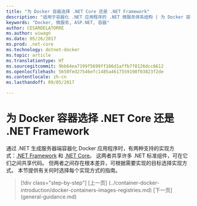 ```yaml
---
title: "为 Docker 容器选择 .NET Core 还是 .NET Framework"
description: "适用于容器化 .NET 应用程序的 .NET 微服务体系结构 | 为 Docker 容器选择 .NET Core 还是 .NET Framework"
keywords: "Docker, 微服务, ASP.NET, 容器"
author: CESARDELATORRE
ms.author: wiwagn
ms.date: 05/26/2017
ms.prod: .net-core
ms.technology: dotnet-docker
ms.topic: article
ms.translationtype: HT
ms.sourcegitcommit: 9bb64ea7199f5699ff166d1affb7f8126dcc6612
ms.openlocfilehash: 5650fed27546efc1485a4617559198f03823f2de
ms.contentlocale: zh-cn
ms.lasthandoff: 09/05/2017

---
```

# <a name="choosing-between-net-core-and-net-framework-for-docker-containers"></a>为 Docker 容器选择 .NET Core 还是 .NET Framework

通过 .NET 生成服务器端容器化 Docker 应用程序时，有两种支持的实现方式：[.NET Framework](https://www.microsoft.com/net/download/framework) 和 [.NET Core](https://www.microsoft.com/net/download/core)。 这两者共享许多 .NET 标准组件，可在它们之间共享代码。 但两者之间存在根本差异，可根据需要实现的目标选择实现方式。 本节提供有关何时选择每个实现方式的指南。


>[!div class="step-by-step"]
[上一页] (../container-docker-introduction/docker-containers-images-registries.md) [下一页] (general-guidance.md)

